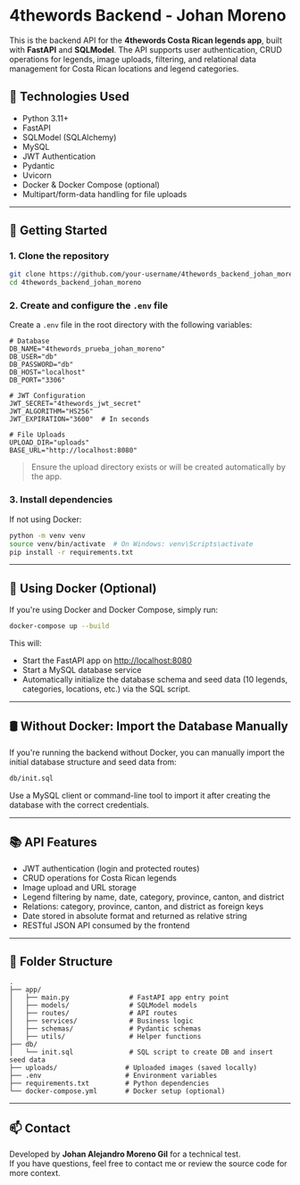# 4thewords Backend - Johan Moreno

This is the backend API for the **4thewords Costa Rican legends app**, built with **FastAPI** and **SQLModel**. The API supports user authentication, CRUD operations for legends, image uploads, filtering, and relational data management for Costa Rican locations and legend categories.

## 🔧 Technologies Used

- Python 3.11+
- FastAPI
- SQLModel (SQLAlchemy)
- MySQL
- JWT Authentication
- Pydantic
- Uvicorn
- Docker & Docker Compose (optional)
- Multipart/form-data handling for file uploads

---

## 🚀 Getting Started

### 1. Clone the repository

```bash
git clone https://github.com/your-username/4thewords_backend_johan_moreno.git
cd 4thewords_backend_johan_moreno
```

### 2. Create and configure the `.env` file

Create a `.env` file in the root directory with the following variables:

```env
# Database
DB_NAME="4thewords_prueba_johan_moreno"
DB_USER="db"
DB_PASSWORD="db"
DB_HOST="localhost"
DB_PORT="3306"

# JWT Configuration
JWT_SECRET="4thewords_jwt_secret"
JWT_ALGORITHM="HS256"
JWT_EXPIRATION="3600"  # In seconds

# File Uploads
UPLOAD_DIR="uploads"
BASE_URL="http://localhost:8080"
```

> Ensure the upload directory exists or will be created automatically by the app.

### 3. Install dependencies

If not using Docker:

```bash
python -m venv venv
source venv/bin/activate  # On Windows: venv\Scripts\activate
pip install -r requirements.txt
```

---

## 🐳 Using Docker (Optional)

If you're using Docker and Docker Compose, simply run:

```bash
docker-compose up --build
```

This will:
- Start the FastAPI app on [http://localhost:8080](http://localhost:8080)
- Start a MySQL database service
- Automatically initialize the database schema and seed data (10 legends, categories, locations, etc.) via the SQL script.

---

## 🛢️ Without Docker: Import the Database Manually

If you're running the backend without Docker, you can manually import the initial database structure and seed data from:

```bash
db/init.sql
```

Use a MySQL client or command-line tool to import it after creating the database with the correct credentials.

---

## 📚 API Features

- JWT authentication (login and protected routes)
- CRUD operations for Costa Rican legends
- Image upload and URL storage
- Legend filtering by name, date, category, province, canton, and district
- Relations: category, province, canton, and district as foreign keys
- Date stored in absolute format and returned as relative string
- RESTful JSON API consumed by the frontend

---

## 📂 Folder Structure

```
.
├── app/
│   ├── main.py               # FastAPI app entry point
│   ├── models/               # SQLModel models
│   ├── routes/               # API routes
│   ├── services/             # Business logic
│   ├── schemas/              # Pydantic schemas
│   ├── utils/                # Helper functions
├── db/
│   └── init.sql              # SQL script to create DB and insert seed data
├── uploads/                 # Uploaded images (saved locally)
├── .env                     # Environment variables
├── requirements.txt         # Python dependencies
└── docker-compose.yml       # Docker setup (optional)
```

---

## 📫 Contact

Developed by **Johan Alejandro Moreno Gil** for a technical test.  
If you have questions, feel free to contact me or review the source code for more context.
